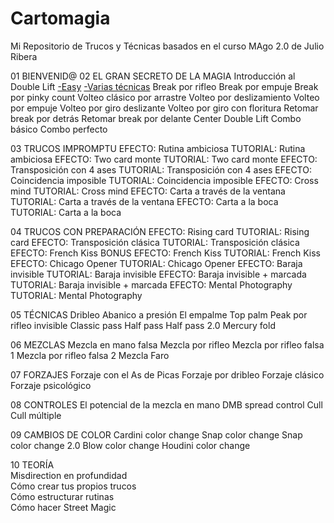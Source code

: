# Cartomagia
Mi Repositorio de Trucos y Técnicas basados en el curso MAgo 2.0 de Julio Ribera

01 BIENVENID@
02 EL GRAN SECRETO DE LA MAGIA
Introducción al Double Lift
[-Easy](https://www.youtube.com/watch?v=Gjd4EDm3EWU)
[-Varias técnicas](https://www.youtube.com/watch?v=1-6Niz-VxUY)
Break por rifleo
Break por empuje
Break por pinky count
Volteo clásico por arrastre
Volteo por deslizamiento
Volteo por empuje
Volteo por giro deslizante
Volteo por giro con floritura
Retomar break por detrás
Retomar break por delante
Center Double Lift
Combo básico
Combo perfecto

03 TRUCOS IMPROMPTU
EFECTO: Rutina ambiciosa
TUTORIAL: Rutina ambiciosa
EFECTO: Two card monte
TUTORIAL: Two card monte
EFECTO: Transposición con 4 ases
TUTORIAL: Transposición con 4 ases
EFECTO: Coincidencia imposible
TUTORIAL: Coincidencia imposible
EFECTO: Cross mind
TUTORIAL: Cross mind
EFECTO: Carta a través de la ventana
TUTORIAL: Carta a través de la ventana
EFECTO: Carta a la boca
TUTORIAL: Carta a la boca

04  TRUCOS CON PREPARACIÓN
EFECTO: Rising card
TUTORIAL: Rising card
EFECTO: Transposición clásica
TUTORIAL: Transposición clásica
EFECTO: French Kiss
BONUS EFECTO: French Kiss
TUTORIAL: French Kiss
EFECTO: Chicago Opener
TUTORIAL: Chicago Opener
EFECTO: Baraja invisible
TUTORIAL: Baraja invisible
EFECTO: Baraja invisible + marcada
TUTORIAL: Baraja invisible + marcada
EFECTO: Mental Photography
TUTORIAL: Mental Photography

05 TÉCNICAS
Dribleo
Abanico a presión
El empalme
Top palm
Peak por rifleo invisible
Classic pass
Half pass
Half pass 2.0
Mercury fold

06 MEZCLAS
Mezcla en mano falsa
Mezcla por rifleo
Mezcla por rifleo falsa 1
Mezcla por rifleo falsa 2
Mezcla Faro

07 FORZAJES
Forzaje con el As de Picas
Forzaje por dribleo
Forzaje clásico
Forzaje psicológico

08 CONTROLES
El potencial de la mezcla en mano
DMB spread control
Cull                        
Cull múltiple

09 CAMBIOS DE COLOR
Cardini color change
Snap color change
Snap color change 2.0
Blow color change
Houdini color change

10 TEORÍA                                
Misdirection en profundidad                                
Cómo crear tus propios trucos                            
Cómo estructurar rutinas                                
Cómo hacer Street Magic

